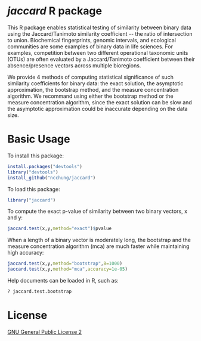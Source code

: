 # *jaccard* R package

This R package enables statistical testing of similarity between binary data using the Jaccard/Tanimoto similarity coefficient -- the ratio of intersection to union. Biochemical fingerprints, genomic intervals, and ecological communities are some examples of binary data in life sciences. For examples, competition between two different operational taxonomic units (OTUs) are often evaluated by a Jaccard/Tanimoto coefficient between their absence/presence vectors across multiple bioregions.

We provide 4 methods of computing statistical significance of such similarity coefficients for binary data: the exact solution, the asymptotic approximation, the bootstrap method, and the measure concentration algorithm. We recommand using either the bootstrap method or the measure concentration algorithm, since the exact solution can be slow and the asymptotic approximation could be inaccurate depending on the data size.

# Basic Usage

To install this package:

```R
install.packages("devtools")
library("devtools")
install_github("ncchung/jaccard")
```

To load this package:

```R
library("jaccard")
```

To compute the exact p-value of similarity between two binary vectors, x and y:

```R
jaccard.test(x,y,method="exact")$pvalue
```

When a length of a binary vector is moderately long, the bootstrap and the measure concentration algorithm (mca) are much faster while maintaining high accuracy:

```R
jaccard.test(x,y,method="bootstrap",B=1000)
jaccard.test(x,y,method="mca",accuracy=1e-05)
```

Help documents can be loaded in R, such as:

```R
? jaccard.test.bootstrap
```


# License

[GNU General Public License 2](https://opensource.org/licenses/GPL-2.0)
